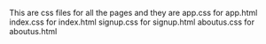 This are css files for all the pages
and they are app.css for app.html
index.css for index.html
signup.css for signup.html
aboutus.css for aboutus.html
